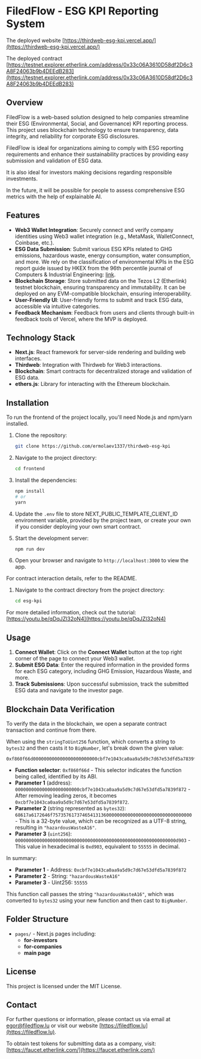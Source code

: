 # FiledFlow - ESG KPI Reporting System

The deployed website [https://thirdweb-esg-kpi.vercel.app/](https://thirdweb-esg-kpi.vercel.app/)

The deployed contract [https://testnet.explorer.etherlink.com/address/0x33c06A3610D58df2D6c3A8F24063b9b4DEEdB283](https://testnet.explorer.etherlink.com/address/0x33c06A3610D58df2D6c3A8F24063b9b4DEEdB283)

## Overview
FiledFlow is a web-based solution designed to help companies streamline their ESG (Environmental, Social, and Governance) KPI reporting process. This project uses blockchain technology to ensure transparency, data integrity, and reliability for corporate ESG disclosures.

FiledFlow is ideal for organizations aiming to comply with ESG reporting requirements and enhance their sustainability practices by providing easy submission and validation of ESG data.

It is also ideal for investors making decisions regarding responsible investments.

In the future, it will be possible for people to assess comprehensive ESG metrics with the help of explainable AI.

## Features
- **Web3 Wallet Integration**: Securely connect and verify company identities using Web3 wallet integration (e.g., MetaMask, WalletConnect, Coinbase, etc.).
- **ESG Data Submission**: Submit various ESG KPIs related to GHG emissions, hazardous waste, energy consumption, water consumption, and more. We rely on the classification of environmental KPIs in the ESG report guide issued by HKEX from the 96th percentile journal of Computers & Industrial Engineering: [link](https://www.sciencedirect.com/science/article/pii/S0360835222004909).
- **Blockchain Storage**: Store submitted data on the Tezos L2 (Etherlink) testnet blockchain, ensuring transparency and immutability. It can be deployed on any EVM-compatible blockchain, ensuring interoperability.
- **User-Friendly UI**: User-friendly forms to submit and track ESG data, accessible via intuitive categories.
- **Feedback Mechanism**: Feedback from users and clients through built-in feedback tools of Vercel, where the MVP is deployed.

## Technology Stack
- **Next.js**: React framework for server-side rendering and building web interfaces.
- **Thirdweb**: Integration with Thirdweb for Web3 interactions.
- **Blockchain**: Smart contracts for decentralized storage and validation of ESG data.
- **ethers.js**: Library for interacting with the Ethereum blockchain.

## Installation
To run the frontend of the project locally, you'll need Node.js and npm/yarn installed.

1. Clone the repository:
   ```sh
   git clone https://github.com/ermolaev1337/thirdweb-esg-kpi
   ```

2. Navigate to the project directory:
   ```sh
   cd frontend
   ```

3. Install the dependencies:
   ```sh
   npm install
   # or
   yarn
   ```

4. Update the `.env` file to store NEXT_PUBLIC_TEMPLATE_CLIENT_ID environment variable, provided by the project team, or create your own if you consider deploying your own smart contract.

5. Start the development server:
   ```sh
   npm run dev
   ```

6. Open your browser and navigate to `http://localhost:3000` to view the app.

For contract interaction details, refer to the README.

1. Navigate to the contract directory from the project directory:
   ```sh
   cd esg-kpi
   ```

For more detailed information, check out the tutorial: [https://youtu.be/qDqJZl32oN4](https://youtu.be/qDqJZl32oN4)

## Usage
1. **Connect Wallet**: Click on the **Connect Wallet** button at the top right corner of the page to connect your Web3 wallet.
2. **Submit ESG Data**: Enter the required information in the provided forms for each ESG category, including GHG Emission, Hazardous Waste, and more.
3. **Track Submissions**: Upon successful submission, track the submitted ESG data and navigate to the investor page.

## Blockchain Data Verification
To verify the data in the blockchain, we open a separate contract transaction and continue from there.

When using the `stringToUint256` function, which converts a string to `bytes32` and then casts it to `BigNumber`, let's break down the given value:

```
0xf860f66d000000000000000000000000cbf7e1043ca0aa9a5d9c7d67e53dfd5a7839f87268617a6172646f75735761737465413136000000000000000000000000000000000000000000000000000000000000000000000000000000000000000000d903
```

- **Function selector**: `0xf860f66d` - This selector indicates the function being called, identified by its ABI.
- **Parameter 1** (address): `000000000000000000000000cbf7e1043ca0aa9a5d9c7d67e53dfd5a7839f872` - After removing leading zeros, it becomes `0xcbf7e1043ca0aa9a5d9c7d67e53dfd5a7839f872`.
- **Parameter 2** (string represented as `bytes32`): `68617a6172646f7573576173746541313600000000000000000000000000000000` - This is a 32-byte value, which can be recognized as a UTF-8 string, resulting in `"hazardousWasteA16"`.
- **Parameter 3** (`uint256`): `000000000000000000000000000000000000000000000000000000000000d903` - This value in hexadecimal is `0xd903`, equivalent to `55555` in decimal.

In summary:
- **Parameter 1** - Address: `0xcbf7e1043ca0aa9a5d9c7d67e53dfd5a7839f872`
- **Parameter 2** - String: `"hazardousWasteA16"`
- **Parameter 3** - Uint256: `55555`

This function call passes the string `"hazardousWasteA16"`, which was converted to `bytes32` using your new function and then cast to `BigNumber`.

## Folder Structure
- `pages/` - Next.js pages including:
    - **for-investors**
    - **for-companies**
    - **main page**

## License
This project is licensed under the MIT License.

## Contact
For further questions or information, please contact us via email at [egor@filedflow.lu](mailto:egor@filedflow.lu) or visit our website [https://filedflow.lu](https://filedflow.lu).

To obtain test tokens for submitting data as a company, visit: [https://faucet.etherlink.com/](https://faucet.etherlink.com/)
